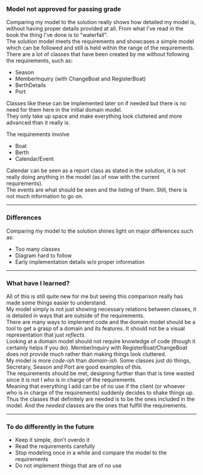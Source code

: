 ### Model not approved for passing grade
Comparing my model to the solution really shows how detailed my model is, without having proper details provided at all. From what I've read in the book the thing I've done is to "waterfall".  
The solution model meets the requirements and showcases a simple model which can be followed and still is held within the range of the requirements.  
There are a lot of classes that have been created by me without following the requirements, such as:
- Season
- MemberInquiry (with ChangeBoat and RegisterBoat)
- BerthDetails
- Port  

Classes like these can be implemented later on if needed but there is no need for them here in the initial domain model.  
They only take up space and make everything look cluttered and more advanced than it really is.  

  
The requirements involve
- Boat
- Berth
- Calendar/Event  
  
Calendar can be seen as a report class as stated in the solution, it is not really doing anything in the model (as of now with the current requirements).  
The events are what should be seen and the listing of them. Still, there is not much information to go on.  

---
### Differences  

Comparing my model to the solution shines light on major differences such as:
- Too many classes
- Diagram hard to follow
- Early implementation details w/o proper information
---
### What have I learned?

All of this is still quite new for me but seeing this comparison really has made some things easier to understand.  
My model simply is not just showing necessary relations between classes, it is detailed in ways that are outside of the requirements.  
There are many ways to implement code and the domain model should be a tool to get a grasp of a domain and its features. It should not be a visual representation that just *reflects*.  
Looking at a domain model should not require knowledge of code (though it certainly helps if you do). MemberInquiry with RegisterBoat/ChangeBoat does not provide much rather than making things look cluttered.   
My model is more *code-ish* than *domain-ish*. Some classes just *do* things, Secretary, Season and Port are good examples of this.  
The requirements should be met, designing further than that is time wasted since it is not I who is in charge of the requirements.  
Meaning that everything I add can be of no use if the client (or whoever who is in charge of the requirements) suddenly decides to shake things up.  
Thus the classes that definitely are needed is to be the ones included in the model. And the *needed* classes are the ones that fulfill the requirements.  

---
### To do differently in the future

- Keep it simple, don't overdo it
- Read the requirements carefully
- Stop modeling once in a while and compare the model to the requirements
- Do not implement things that are of no use 
